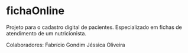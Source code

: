 # fichaOnline
Projeto para o cadastro digital de pacientes. Especializado em fichas de atendimento de um nutricionista.

Colaboradores:
Fabrício Gondim
Jéssica Oliveira


